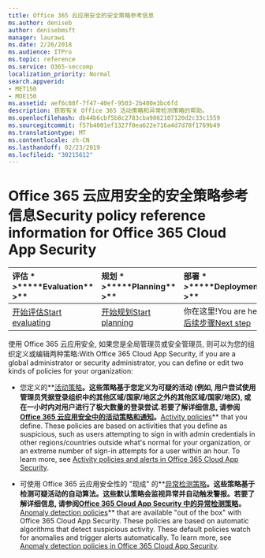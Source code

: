 ```yaml
---
title: Office 365 云应用安全的安全策略参考信息
ms.author: deniseb
author: denisebmsft
manager: laurawi
ms.date: 2/26/2018
ms.audience: ITPro
ms.topic: reference
ms.service: O365-seccomp
localization_priority: Normal
search.appverid:
- MET150
- MOE150
ms.assetid: aef6c88f-7f47-40ef-9503-2b400e3bc6fd
description: 获取有关 Office 365 活动策略和异常检测策略的帮助。
ms.openlocfilehash: db44b6cbf5b8c2783cba9862107120d2c33c1559
ms.sourcegitcommit: f57b4001ef1327f0ea622e716a4d7d78f1769b49
ms.translationtype: MT
ms.contentlocale: zh-CN
ms.lasthandoff: 02/23/2019
ms.locfileid: "30215612"
---
```

# <a name="security-policy-reference-information-for-office-365-cloud-app-security"></a><span data-ttu-id="3b212-103">Office 365 云应用安全的安全策略参考信息</span><span class="sxs-lookup"><span data-stu-id="3b212-103">Security policy reference information for Office 365 Cloud App Security</span></span>
  
|<span data-ttu-id="3b212-104">评估 \* *\>*\*</span><span class="sxs-lookup"><span data-stu-id="3b212-104">\*\*\*\*Evaluation\*\* \>\*\*</span></span>|<span data-ttu-id="3b212-105">规划 \* *\>*\*</span><span class="sxs-lookup"><span data-stu-id="3b212-105">\*\*\*\*Planning\*\* \>\*\*</span></span>|<span data-ttu-id="3b212-106">部署 \* *\>*\*</span><span class="sxs-lookup"><span data-stu-id="3b212-106">\*\*\*\*Deployment\*\* \>\*\*</span></span>|<span data-ttu-id="3b212-107">利用率 \* \* \* \*</span><span class="sxs-lookup"><span data-stu-id="3b212-107">\*\*\*\*Utilization\*\*\*\*</span></span>|
|:-----|:-----|:-----|:-----|
|[<span data-ttu-id="3b212-108">开始评估</span><span class="sxs-lookup"><span data-stu-id="3b212-108">Start evaluating</span></span>](office-365-cas-overview.md) <br/> |[<span data-ttu-id="3b212-109">开始规划</span><span class="sxs-lookup"><span data-stu-id="3b212-109">Start planning</span></span>](get-ready-for-office-365-cas.md) <br/> |<span data-ttu-id="3b212-110">你在这里!</span><span class="sxs-lookup"><span data-stu-id="3b212-110">You are here!</span></span>  <br/> [<span data-ttu-id="3b212-111">后续步骤</span><span class="sxs-lookup"><span data-stu-id="3b212-111">Next step</span></span>](review-office-365-cas-alerts.md) <br/> |[<span data-ttu-id="3b212-112">开始利用</span><span class="sxs-lookup"><span data-stu-id="3b212-112">Start utilizing</span></span>](utilization-activities-for-ocas.md) <br/> |
   
<span data-ttu-id="3b212-113">使用 Office 365 云应用安全, 如果您是全局管理员或安全管理员, 则可以为您的组织定义或编辑两种策略:</span><span class="sxs-lookup"><span data-stu-id="3b212-113">With Office 365 Cloud App Security, if you are a global administrator or security administrator, you can define or edit two kinds of policies for your organization:</span></span>
  
- <span data-ttu-id="3b212-p101">您定义的**[活动策略](activity-policies-and-alerts.md)**。这些策略基于您定义为可疑的活动 (例如, 用户尝试使用管理员凭据登录组织中的其他区域/国家/地区之外的其他区域/国家/地区), 或在一小时内对用户进行了极大数量的登录尝试.若要了解详细信息, 请参阅[Office 365 云应用安全中的活动策略和通知](activity-policies-and-alerts.md)。</span><span class="sxs-lookup"><span data-stu-id="3b212-p101">**[Activity policies](activity-policies-and-alerts.md)** that you define. These policies are based on activities that you define as suspicious, such as users attempting to sign in with admin credentials in other regions/countries outside what's normal for your organization, or an extreme number of sign-in attempts for a user within an hour. To learn more, see [Activity policies and alerts in Office 365 Cloud App Security](activity-policies-and-alerts.md).</span></span>
    
- <span data-ttu-id="3b212-p102">可使用 Office 365 云应用安全性的 "现成" 的**[异常检测策略](anomaly-detection-policies-in-ocas.md)**。这些策略基于检测可疑活动的自动算法。这些默认策略会监视异常并自动触发警报。若要了解详细信息, 请参阅[Office 365 Cloud App Security 中的异常检测策略](anomaly-detection-policies-in-ocas.md)。</span><span class="sxs-lookup"><span data-stu-id="3b212-p102">**[Anomaly detection policies](anomaly-detection-policies-in-ocas.md)** that are available "out of the box" with Office 365 Cloud App Security. These policies are based on automatic algorithms that detect suspicious activity. These default policies watch for anomalies and trigger alerts automatically. To learn more, see [Anomaly detection policies in Office 365 Cloud App Security](anomaly-detection-policies-in-ocas.md).</span></span>
    

